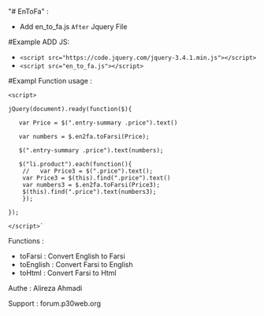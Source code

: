 "# EnToFa" :

- Add en_to_fa.js `After` Jquery File

#Example ADD JS: 
- `<script src="https://code.jquery.com/jquery-3.4.1.min.js"></script>`
- `<script src="en_to_fa.js"></script>`

#Exampl Function usage : 
```
<script>

jQuery(document).ready(function($){
  
   var Price = $(".entry-summary .price").text()

   var numbers = $.en2fa.toFarsi(Price);

   $(".entry-summary .price").text(numbers);

   $("li.product").each(function(){
    //   var Price3 = $(".price").text();
	var Price3 = $(this).find(".price").text()
    var numbers3 = $.en2fa.toFarsi(Price3);
	$(this).find(".price").text(numbers3);
    });

});

</script>`
```

Functions : 

- toFarsi : Convert English to Farsi
- toEnglish : Convert Farsi to English
- toHtml : Convert Farsi to Html

Authe : Alireza Ahmadi 

Support : forum.p30web.org